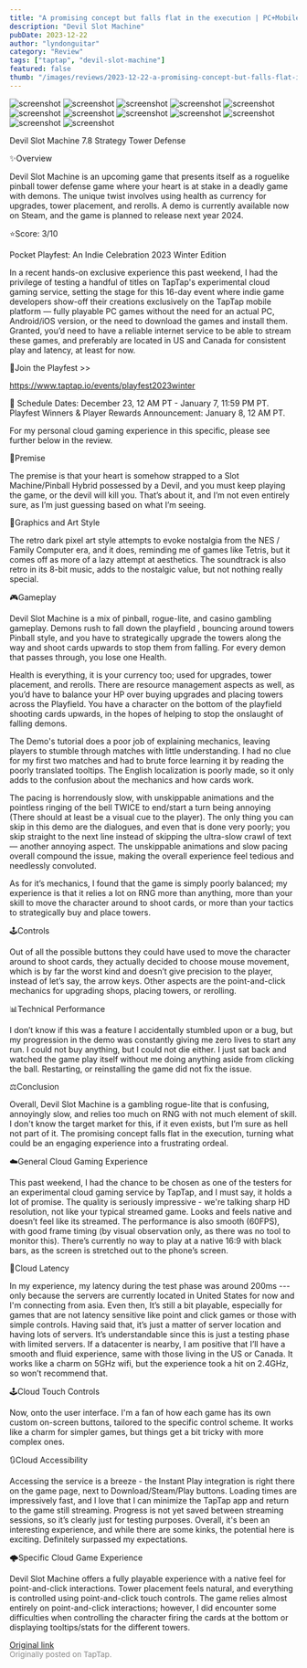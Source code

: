 ```yaml
---
title: "A promising concept but falls flat in the execution | PC+Mobile (Cloud) - Devil Slot Machine"
description: "Devil Slot Machine"
pubDate: 2023-12-22
author: "lyndonguitar"
category: "Review"
tags: ["taptap", "devil-slot-machine"]
featured: false
thumb: "/images/reviews/2023-12-22-a-promising-concept-but-falls-flat-in-the-execution--pcmobile-cloud---devil-slot-machine-0.avif"
---
```


<div class="gallery">
  <img src="/images/reviews/2023-12-22-a-promising-concept-but-falls-flat-in-the-execution--pcmobile-cloud---devil-slot-machine-0.avif" alt="screenshot" />
  <img src="/images/reviews/2023-12-22-a-promising-concept-but-falls-flat-in-the-execution--pcmobile-cloud---devil-slot-machine-1.avif" alt="screenshot" />
  <img src="/images/reviews/2023-12-22-a-promising-concept-but-falls-flat-in-the-execution--pcmobile-cloud---devil-slot-machine-2.avif" alt="screenshot" />
  <img src="/images/reviews/2023-12-22-a-promising-concept-but-falls-flat-in-the-execution--pcmobile-cloud---devil-slot-machine-3.avif" alt="screenshot" />
  <img src="/images/reviews/2023-12-22-a-promising-concept-but-falls-flat-in-the-execution--pcmobile-cloud---devil-slot-machine-4.avif" alt="screenshot" />
  <img src="/images/reviews/2023-12-22-a-promising-concept-but-falls-flat-in-the-execution--pcmobile-cloud---devil-slot-machine-5.avif" alt="screenshot" />
  <img src="/images/reviews/2023-12-22-a-promising-concept-but-falls-flat-in-the-execution--pcmobile-cloud---devil-slot-machine-6.avif" alt="screenshot" />
  <img src="/images/reviews/2023-12-22-a-promising-concept-but-falls-flat-in-the-execution--pcmobile-cloud---devil-slot-machine-7.avif" alt="screenshot" />
  <img src="/images/reviews/2023-12-22-a-promising-concept-but-falls-flat-in-the-execution--pcmobile-cloud---devil-slot-machine-8.avif" alt="screenshot" />
  <img src="/images/reviews/2023-12-22-a-promising-concept-but-falls-flat-in-the-execution--pcmobile-cloud---devil-slot-machine-9.avif" alt="screenshot" />
  <img src="/images/reviews/2023-12-22-a-promising-concept-but-falls-flat-in-the-execution--pcmobile-cloud---devil-slot-machine-10.avif" alt="screenshot" />
  <img src="/images/reviews/2023-12-22-a-promising-concept-but-falls-flat-in-the-execution--pcmobile-cloud---devil-slot-machine-11.avif" alt="screenshot" />
</div>

Devil Slot Machine
7.8
Strategy
Tower Defense

✨Overview

Devil Slot Machine is an upcoming game that presents itself as a roguelike pinball tower defense game where your heart is at stake in a deadly game with demons. The unique twist involves using health as currency for upgrades, tower placement, and rerolls. A demo is currently available now on Steam, and the game is planned to release next year 2024.

⭐️Score: 3/10

Pocket Playfest: An Indie Celebration 2023 Winter Edition

In a recent hands-on exclusive experience this past weekend, I had the privilege of testing a handful of titles on TapTap's experimental cloud gaming service, setting the stage for this 16-day event where indie game developers show-off their creations exclusively on the TapTap mobile platform — fully playable PC games without the need for an actual PC, Android/iOS version, or the need to download the games and install them.  Granted, you’d need to have a reliable internet service to be able to stream these games, and preferably are located in US and Canada for consistent play and latency, at least for now.

🔗Join the Playfest >>

https://www.taptap.io/events/playfest2023winter

📅 Schedule
Dates: December 23, 12 AM PT - January 7, 11:59 PM PT.
Playfest Winners & Player Rewards Announcement: January 8, 12 AM PT.

For my personal cloud gaming experience in this specific, please see further below in the review.

📖Premise

The premise is that your heart is somehow strapped to a Slot Machine/Pinball Hybrid possessed by a Devil, and you must keep playing the game, or the devil will kill you. That’s about it, and I’m not even entirely sure, as I’m just guessing based on what I’m seeing.

🎨Graphics and Art Style

The retro dark pixel art style attempts to evoke nostalgia from the NES / Family Computer era, and it does, reminding me of games like Tetris, but it comes off as more of a lazy attempt at aesthetics. The soundtrack is also retro in its 8-bit music, adds to the nostalgic value, but not nothing really special.

🎮Gameplay

Devil Slot Machine is a mix of pinball, rogue-lite, and casino gambling gameplay. Demons rush to fall down the playfield , bouncing around towers Pinball style, and you have to strategically upgrade the towers along the way and shoot cards upwards to stop them from falling. For every demon that passes through, you lose one Health.

Health is everything, it is your currency too; used for upgrades, tower placement, and rerolls. There are resource management aspects as well, as you’d have to balance your HP over buying upgrades and placing towers across the Playfield. You have a character on the bottom of the playfield shooting cards upwards, in the hopes of helping to stop the onslaught of falling demons.

The Demo's tutorial does a poor job of explaining mechanics, leaving players to stumble through matches with little understanding. I had no clue for my first two matches and had to brute force learning it by reading the poorly translated tooltips. The English localization is poorly made, so it only adds to the confusion about the mechanics and how cards work.

The pacing is horrendously slow, with unskippable animations and the pointless ringing of the bell TWICE to end/start a turn being annoying (There should at least be a visual cue to the player). The only thing you can skip in this demo are the dialogues, and even that is done very poorly; you skip straight to the next line instead of skipping the ultra-slow crawl of text — another annoying aspect. The unskippable animations and slow pacing overall compound the issue, making the overall experience feel tedious and needlessly convoluted.

As for it’s mechanics, I found that the game is simply poorly balanced; my experience is that it relies a lot on RNG more than anything, more than your skill to move the character around to shoot cards, or more than your tactics to strategically buy and place towers.

🕹Controls

Out of all the possible buttons they could have used to move the character around to shoot cards, they actually decided to choose mouse movement, which is by far the worst kind and doesn’t give precision to the player, instead of let’s say, the arrow keys. Other aspects are the point-and-click mechanics for upgrading shops, placing towers, or rerolling.

📊Technical Performance

I don’t know if this was a feature I accidentally stumbled upon or a bug, but my progression in the demo was constantly giving me zero lives to start any run. I could not buy anything, but I could not die either. I just sat back and watched the game play itself without me doing anything aside from clicking the ball. Restarting, or reinstalling the game did not fix the issue.

⚖️Conclusion

Overall, Devil Slot Machine is a gambling rogue-lite that is confusing, annoyingly slow, and relies too much on RNG with not much element of skill. I don't know the target market for this, if it even exists, but I’m sure as hell not part of it. The promising concept falls flat in the execution, turning what could be an engaging experience into a frustrating ordeal.

☁️General Cloud Gaming Experience

This past weekend, I had the chance to be chosen as one of the testers for an experimental cloud gaming service by TapTap, and I must say, it holds a lot of promise. The quality is seriously impressive - we're talking sharp HD resolution, not like your typical streamed game. Looks and feels native and doesn’t feel like its streamed. The performance is also smooth (60FPS), with good frame timing (by visual observation only, as there was no tool to monitor this). There’s currently no way to play at a native 16:9 with black bars, as the screen is stretched out to the phone’s screen.

📶Cloud Latency

In my experience, my latency during the test phase was around 200ms --- only because the servers are currently located in United States for now and I'm connecting from asia. Even then, It’s still a bit playable, especially for games that are not latency sensitive like point and click games or those with simple controls. Having said that, it’s just a matter of server location and having lots of servers. It’s understandable since this is just a testing phase with limited servers. If a datacenter is nearby, I am positive that I’ll have a smooth and fluid experience, same with those living in the US or Canada. It works like a charm on 5GHz wifi, but the experience took a hit on 2.4GHz, so won’t recommend that.

🕹Cloud Touch Controls

Now, onto the user interface. I'm a fan of how each game has its own custom on-screen buttons, tailored to the specific control scheme. It works like a charm for simpler games, but things get a bit tricky with more complex ones.

🔃Cloud Accessibility

Accessing the service is a breeze - the Instant Play integration is right there on the game page, next to Download/Steam/Play buttons.  Loading times are impressively fast, and I love that I can minimize the TapTap app and return to the game still streaming. Progress is not yet saved between streaming sessions, so it’s clearly just for testing purposes. Overall, it's been an interesting experience, and while there are some kinks, the potential here is exciting. Definitely surpassed my expectations.

🌩Specific Cloud Game Experience

Devil Slot Machine offers a fully playable experience with a native feel for point-and-click interactions. Tower placement feels natural, and everything is controlled using point-and-click touch controls. The game relies almost entirely on point-and-click interactions; however, I did encounter some difficulties when controlling the character firing the cards at the bottom or displaying tooltips/stats for the different towers.

[Original link](https://www.taptap.io/post/6654276)<br><span style="font-size: 0.95em; color: #888;">Originally posted on TapTap.</span>
